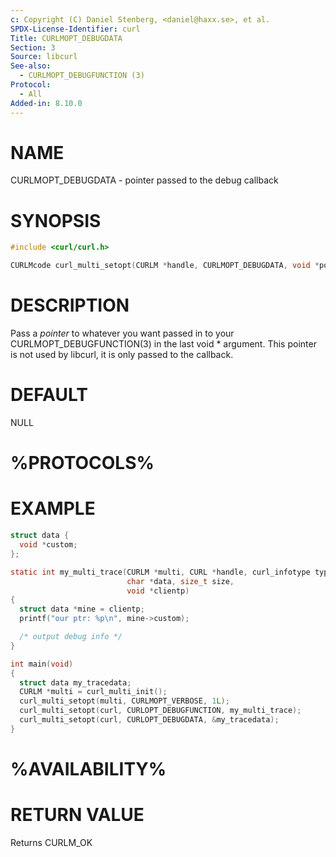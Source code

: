 ```yaml
---
c: Copyright (C) Daniel Stenberg, <daniel@haxx.se>, et al.
SPDX-License-Identifier: curl
Title: CURLMOPT_DEBUGDATA
Section: 3
Source: libcurl
See-also:
  - CURLMOPT_DEBUGFUNCTION (3)
Protocol:
  - All
Added-in: 8.10.0
---
```


# NAME

CURLMOPT_DEBUGDATA - pointer passed to the debug callback

# SYNOPSIS

~~~c
#include <curl/curl.h>

CURLMcode curl_multi_setopt(CURLM *handle, CURLMOPT_DEBUGDATA, void *pointer);
~~~

# DESCRIPTION

Pass a *pointer* to whatever you want passed in to your
CURLMOPT_DEBUGFUNCTION(3) in the last void * argument. This pointer is
not used by libcurl, it is only passed to the callback.

# DEFAULT

NULL

# %PROTOCOLS%

# EXAMPLE

~~~c
struct data {
  void *custom;
};

static int my_multi_trace(CURLM *multi, CURL *handle, curl_infotype type,
                          char *data, size_t size,
                          void *clientp)
{
  struct data *mine = clientp;
  printf("our ptr: %p\n", mine->custom);

  /* output debug info */
}

int main(void)
{
  struct data my_tracedata;
  CURLM *multi = curl_multi_init();
  curl_multi_setopt(multi, CURLMOPT_VERBOSE, 1L);
  curl_multi_setopt(curl, CURLOPT_DEBUGFUNCTION, my_multi_trace);
  curl_multi_setopt(curl, CURLOPT_DEBUGDATA, &my_tracedata);
}
~~~

# %AVAILABILITY%

# RETURN VALUE

Returns CURLM_OK
